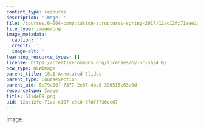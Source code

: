 ```yaml
---
content_type: resource
description: 'Image: '
file: /courses/6-004-computation-structures-spring-2017/12ac12fc71aee107e0c06f8ff736ec67_Slide09.png
file_type: image/png
image_metadata:
  caption: ''
  credit: ''
  image-alt: ''
learning_resource_types: []
license: https://creativecommons.org/licenses/by-nc-sa/4.0/
ocw_type: OCWImage
parent_title: 18.1 Annotated Slides
parent_type: CourseSection
parent_uid: 5e79a00f-7377-2e87-4bc8-390515e63a0d
resourcetype: Image
title: Slide09.png
uid: 12ac12fc-71ae-e107-e0c0-6f8ff736ec67
---
```

Image: 